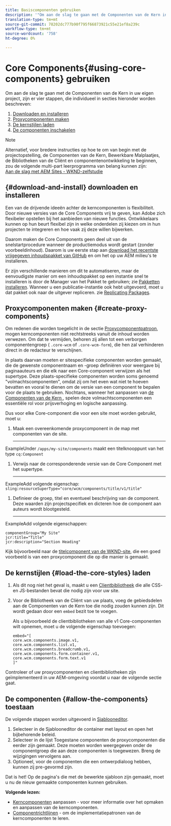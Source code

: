 ```yaml
---
title: Basiscomponenten gebruiken
description: '"Om aan de slag te gaan met de Componenten van de Kern in uw eigen project, zijn er drie stappen te volgen: download en installeer, creeer volmachtscomponenten, laad de kernstijlen, en sta de componenten op uw malplaatjes toe."'
translation-type: tm+mt
source-git-commit: 78202dc777b90f795f66873921c55e21ef8a239c
workflow-type: tm+mt
source-wordcount: '758'
ht-degree: 0%

---
```



# Core Components{#using-core-components} gebruiken

Om aan de slag te gaan met de Componenten van de Kern in uw eigen project, zijn er vier stappen, die individueel in secties hieronder worden beschreven:

1. [Downloaden en installeren](#download-and-install)
1. [Proxycomponenten maken](#create-proxy-components)
1. [De kernstijlen laden](#load-the-core-styles)
1. [De componenten inschakelen](#allow-the-components)

>[!NOTE]
>
>Alternatief, voor bredere instructies op hoe te om van begin met de projectopstelling, de Componenten van de Kern, Bewerkbare Malplaatjes, de Bibliotheken van de Cliënt en componentenontwikkeling te beginnen, zou de volgende multi-part leerprogramma van belang kunnen zijn:\
>[Aan de slag met AEM Sites - WKND-zelfstudie](https://docs.adobe.com/content/help/en/experience-manager-learn/getting-started-wknd-tutorial-develop/overview.html)

## {#download-and-install} downloaden en installeren

Een van de drijvende ideeën achter de kerncomponenten is flexibiliteit. Door nieuwe versies van de Core Components vrij te geven, kan Adobe zich flexibeler opstellen bij het aanbieden van nieuwe functies. Ontwikkelaars kunnen op hun beurt flexibel zijn in welke onderdelen zij kiezen om in hun projecten te integreren en hoe vaak zij deze willen bijwerken.

Daarom maken de Core Components geen deel uit van de snelstartprocedure wanneer de productiemodus wordt gestart (zonder voorbeeldinhoud). Daarom is uw eerste stap aan [download het recentste vrijgegeven inhoudspakket van GitHub](https://github.com/adobe/aem-core-wcm-components/releases/latest) en om het op uw AEM milieu&#39;s te installeren.

Er zijn verschillende manieren om dit te automatiseren, maar de eenvoudigste manier om een inhoudspakket op een instantie snel te installeren is door de Manager van het Pakket te gebruiken; zie [Pakketten installeren](https://docs.adobe.com/content/help/en/experience-manager-65/administering/contentmanagement/package-manager.html#installing-packages). Wanneer u een publicatie-instantie ook hebt uitgevoerd, moet u dat pakket ook naar de uitgever repliceren. zie [Replicating Packages](https://docs.adobe.com/content/help/en/experience-manager-65/administering/contentmanagement/package-manager.html#replicating-packages).

## Proxycomponenten maken {#create-proxy-components}

Om redenen die worden toegelicht in de sectie [Proxycomponentpatroon](/help/developing/guidelines.md#proxy-component-pattern), mogen kerncomponenten niet rechtstreeks vanuit de inhoud worden verwezen. Om dat te vermijden, behoren zij allen tot een verborgen componentengroep ( `.core-wcm` of `.core-wcm-form`), die hen zal verhinderen direct in de redacteur te verschijnen.

In plaats daarvan moeten er sitespecifieke componenten worden gemaakt, die de gewenste componentnaam en -groep definiëren voor weergave bij paginaauteurs en die elk naar een Core-component verwijzen als het supertype. Deze plaats-specifieke componenten worden soms genoemd &quot;volmachtscomponenten&quot;, omdat zij om het even wat niet te hoeven bevatten en vooral te dienen om de versie van een component te bepalen voor de plaats te gebruiken. Nochtans, wanneer het aanpassen van [de Componenten van de Kern ](/help/developing/customizing.md), spelen deze volmachtscomponenten een essentiële rol voor prijsverhoging en logische aanpassing.

Dus voor elke Core-component die voor een site moet worden gebruikt, moet u:

1. Maak een overeenkomende proxycomponent in de map met componenten van de site.

   ****
ExampleUnder  `/apps/my-site/components` maakt een titelknooppunt van het type  `cq:Component`

1. Verwijs naar de corresponderende versie van de Core Component met het supertype.

   ****
ExampleAdd volgende eigenschap:\
   `sling:resourceSuperType="core/wcm/components/title/v1/title"`

1. Definieer de groep, titel en eventueel beschrijving van de component. Deze waarden zijn projectspecifiek en dicteren hoe de component aan auteurs wordt blootgesteld.

   ****
ExampleAdd volgende eigenschappen:

   ```shell
   componentGroup="My Site"
   jcr:title="Title"  
   jcr:description="Section Heading"
   ```

Kijk bijvoorbeeld naar de [titelcomponent van de WKND-site](https://github.com/adobe/aem-guides-wknd/blob/master/ui.apps/src/main/content/jcr_root/apps/wknd/components/title/.content.xml), die een goed voorbeeld is van een proxycomponent die op die manier is gemaakt.

## De kernstijlen {#load-the-core-styles} laden

1. Als dit nog niet het geval is, maakt u een [Clientbibliotheek](https://docs.adobe.com/content/help/en/experience-manager-65/developing/introduction/clientlibs.html) die alle CSS- en JS-bestanden bevat die nodig zijn voor uw site.
1. Voor de Bibliotheek van de Cliënt van uw plaats, voeg de gebiedsdelen aan de Componenten van de Kern toe die nodig zouden kunnen zijn. Dit wordt gedaan door een `embed` bezit toe te voegen.

   Als u bijvoorbeeld de clientbibliotheken van alle v1 Core-componenten wilt opnemen, moet u de volgende eigenschap toevoegen:

   ```shell
   embed="[  
   core.wcm.components.image.v1,  
   core.wcm.components.list.v1,  
   core.wcm.components.breadcrumb.v1,  
   core.wcm.components.form.container.v1,  
   core.wcm.components.form.text.v1  
   ]"
   ```

Controleer of uw proxycomponenten en clientbibliotheken zijn geïmplementeerd in uw AEM-omgeving voordat u naar de volgende sectie gaat.

## De componenten {#allow-the-components} toestaan

De volgende stappen worden uitgevoerd in [Sjablooneditor](https://docs.adobe.com/content/help/en/experience-manager-cloud-service/sites/authoring/features/templates.html).

1. Selecteer in de Sjablooneditor de container met layout en open het bijbehorende beleid.
1. Selecteer in de lijst Toegestane componenten de proxycomponenten die eerder zijn gemaakt. Deze moeten worden weergegeven onder de componentgroep die aan deze componenten is toegewezen. Breng de wijzigingen vervolgens aan.
1. Optioneel, voor de componenten die een ontwerpdialoog hebben, kunnen zij pre-gevormd zijn.

Dat is het! Op de pagina&#39;s die met de bewerkte sjabloon zijn gemaakt, moet u nu de nieuw gemaakte componenten kunnen gebruiken.

**Volgende lezen:**

* [Kerncomponenten](/help/developing/customizing.md)  aanpassen - voor meer informatie over het opmaken en aanpassen van de kerncomponenten.
* [Componentrichtlijnen](/help/developing/guidelines.md)  - om de implementatiepatronen van de kerncomponenten te leren.

